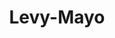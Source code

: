 ---
title: "Levy-Mayo"
url: /ciudad-autonoma-de-buenos-aires/levy-mayo/
shop: agente inmobiliario
---